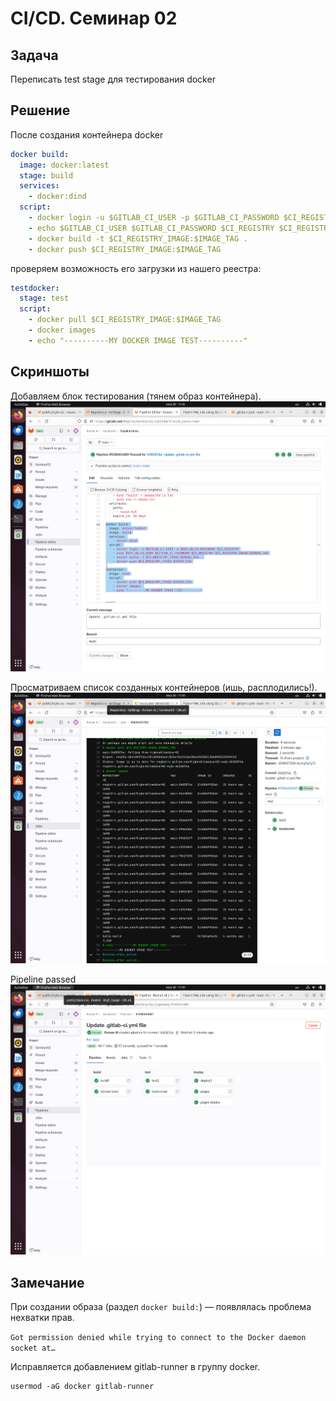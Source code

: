 # CI/CD. Семинар 02

## Задача
Переписать test stage для тестирования docker

## Решение

После создания контейнера docker
```yaml
docker build:
  image: docker:latest
  stage: build
  services:
    - docker:dind
  script:
    - docker login -u $GITLAB_CI_USER -p $GITLAB_CI_PASSWORD $CI_REGISTRY
    - echo $GITLAB_CI_USER $GITLAB_CI_PASSWORD $CI_REGISTRY $CI_REGISTRY_IMAGE:$IMAGE_TAG
    - docker build -t $CI_REGISTRY_IMAGE:$IMAGE_TAG .
    - docker push $CI_REGISTRY_IMAGE:$IMAGE_TAG
```

проверяем возможность его загрузки из нашего реестра:
```yaml
testdocker:
  stage: test
  script:
    - docker pull $CI_REGISTRY_IMAGE:$IMAGE_TAG
    - docker images 
    - echo "----------MY DOCKER IMAGE TEST----------"
```

## Скриншоты
Добавляем блок тестирования (тянем образ контейнера).
![docker container test](img/VirtualBox_cibox_30_11_2023_11_42_19.png "docker container test")

Просматриваем список созданных контейнеров (ишь, расплодились!).
![list of containers](img/VirtualBox_cibox_30_11_2023_11_44_11.png "list of containers")

Pipeline passed
![pipeline passed](img/VirtualBox_cibox_30_11_2023_11_44_42.png "pipeline passed")

## Замечание
При создании образа (раздел `docker build:`) — появлялась проблема нехватки прав.

`Got permission denied while trying to connect to the Docker daemon socket at… `

Исправляется добавлением gitlab-runner в группу docker.

```
usermod -aG docker gitlab-runner
```